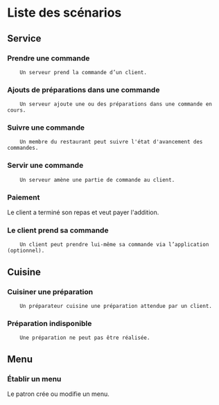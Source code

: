 # Liste des scénarios

## Service
### Prendre une commande  
		Un serveur prend la commande d’un client.
### Ajouts de préparations dans une commande  
		Un serveur ajoute une ou des préparations dans une commande en cours.
### Suivre une commande  
		Un membre du restaurant peut suivre l'état d'avancement des commandes.
### Servir une commande  
		Un serveur amène une partie de commande au client.
### Paiement  
  Le client a terminé son repas et veut payer l'addition.
### Le client prend sa commande  
		Un client peut prendre lui-même sa commande via l’application (optionnel).
  
## Cuisine
### Cuisiner une préparation  
		Un préparateur cuisine une préparation attendue par un client.
### Préparation indisponible  
		Une préparation ne peut pas être réalisée.
  
## Menu
### Établir un menu  
  Le patron crée ou modifie un menu.

